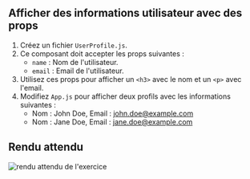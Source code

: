 ## Afficher des informations utilisateur avec des props

1. Créez un fichier `UserProfile.js`.
2. Ce composant doit accepter les props suivantes :
   - `name` : Nom de l'utilisateur.
   - `email` : Email de l'utilisateur.
3. Utilisez ces props pour afficher un `<h3>` avec le nom et un `<p>` avec l'email.
4. Modifiez `App.js` pour afficher deux profils avec les informations suivantes :
   - Nom : John Doe, Email : john.doe@example.com
   - Nom : Jane Doe, Email : jane.doe@example.com

## Rendu attendu

<img src="../img/rendu_exo_8_2.png" alt="rendu attendu de l'exercice">